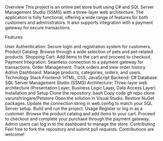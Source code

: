 Overview
This project is an online pet store built using C# and SQL Server Management Studio (SSMS) with a three-layer web architecture. The application is fully functional, offering a wide range of features for both customers and administrators. It also supports integration with a payment gateway for secure transactions.

Features

User Authentication: Secure login and registration system for customers.
Product Catalog: Browse through a wide selection of pets and pet-related products.
Shopping Cart: Add items to the cart and proceed to checkout.
Payment Integration: Seamless connection to a payment gateway for transactions.
Order Management: Track orders and view order history.
Admin Dashboard: Manage products, categories, orders, and users.
Technology Stack
Frontend: HTML, CSS, JavaScript
Backend: C#
Database: SQL Server Management Studio (SSMS)
Architecture: Three-layer web architecture (Presentation Layer, Business Logic Layer, Data Access Layer)
Installation and Setup
Clone the repository:
bash
Copy code
gh repo clone varunshringare/Petstore
Open the solution in Visual Studio.
Restore NuGet packages.
Update the connection string in web.config to match your SQL Server setup.
Build and run the project.
Usage
Register or log in as a customer.
Browse the product catalog and add items to your cart.
Proceed to checkout and complete your purchase through the payment gateway.
Admin users can log in to the dashboard to manage the store.
Contributing
Feel free to fork the repository and submit pull requests. Contributions are welcome!
